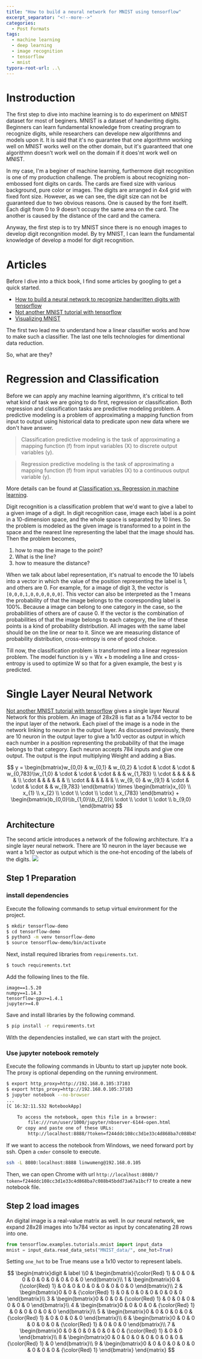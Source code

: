 ```yaml
---
title: "How to build a neural network for MNIST using tensorflow"
excerpt_separator: "<!--more-->"
categories:
  - Post Formats
tags:
  - machine learning
  - deep learning
  - image recognition
  - tensorflow
  - mnist
typora-root-url: ..\
---
```

# Instroduction
The first step to dive into machine learning is to do experiment on MNIST dataset for most of beginers. MNIST is a dataset of handwriting digits. Beginners can learn fundamental knowledge from creating program to recognize digits, while researchers can develope new algorithmns and models upon it. It is said that it's no guarantee that one algorithmn working well on MNIST works well on the other domain, but it's guaranteed that one algorithmn doesn't work well on the domain if it does'nt work well on MNIST.

In my case, I'm a beginer of machine learning, furthermore digit recognition is one of my production challenge. The problem is about recognizing non-embossed font digits on cards. The cards are fixed size with various background, pure color or images. The digits are arranged in 4x4 grid with fixed font size. However, as we can see, the digit size can not be guaranteed due to two obvious reasons. One is caused by the font itselft. Each digit from 0 to 9 doesn't occupy the same area on the card. The another is caused by the distance of the card and the camera.

Anyway, the first step is to try MNIST since there is no enough images to develop digit recongnition model. By try MNIST, I can learn the fundamental knowledge of develop a model for digit recognition.

# Articles
Before I dive into a thick book, I find some articles by googling to get a quick started.
* [How to build a neural network to recognize handwritten digits with tensorflow](https://www.digitalocean.com/community/tutorials/how-to-build-a-neural-network-to-recognize-handwritten-digits-with-tensorflow)
* [Not another MNIST tutorial with tensorflow](https://www.oreilly.com/learning/not-another-mnist-tutorial-with-tensorflow)
* [Visualizing MNIST](https://colah.github.io/posts/2014-10-Visualizing-MNIST/)

The first two lead me to understand how a linear classifier works and how to make such a classifier. The last one tells technologies for dimentional data reduction.

So, what are they?

# Regression and Classification
Before we can apply any machine learning algorithmn, it's critical to tell what kind of task we are going to do first, regression or classification. Both regression and classification tasks are predictive modeling problem. A predictive modeling is a problem of approximating a mapping function from input to output using historical data to predicate upon new data where we don't have answer.
> Classification predictive modeling is the task of approximating a mapping function (f) from input variables (X) to discrete output variables (y).

> Regression predictive modeling is the task of approximating a mapping function (f) from input variables (X) to a continuous output variable (y).

More details can be found at [Classification vs. Regression in machine learning](https://machinelearningmastery.com/classification-versus-regression-in-machine-learning/).

Digit recognition is a classification problem that we'd want to give a label to a given image of a digit. In digit recognition case, image each label is a point in a 10-dimension space, and the whole space is separated by 10 lines. So the problem is modeled as the given image is transformed to a point in the space and the nearest line representing the label that the image should has. Then the problem becomes,
1. how to map the image to the point?
2. What is the line?
3. how to measure the distance?

When we talk about label representation, it's natrual to encode the 10 labels into a vector in which the value of the position representing the label is 1, and others are 0. For example, for a image of digit 3, the vector is `[0,0,0,1,0,0,0,0,0,0]`. This vector can also be interpreted as the 1 means the probability of that the image belongs to the cooresponding label is 100%. Because a image can belong to one category in the case, so the probabilities of others are of cause 0. If the vector is the combination of probabilities of that the image belongs to each category, the line of these points is a kind of probability distribution. All images with the same label should be on the line or near to it. Since we are measuring distance of probability distribution, cross-entropy is one of good choice.

Till now, the classification problem is transformed into a linear regression problem. The model function is y = Wx + b modeling a line and cross-entropy is used to optimize W so that for a given example, the best y is predicted.

# Single Layer Neural Network
[Not another MNIST tutorial with tensorflow](https://www.oreilly.com/learning/not-another-mnist-tutorial-with-tensorflow) gives a single layer Neural Network for this problem. An image of 28x28 is flat as a 1x784 vector to be the input layer of the network. Each pixel of the image is a node in the network linking to neuron in the output layer. As discussed previously, there are 10 neuron in the output layer to give a 1x10 vector as output in which each number in a position representing the probability of that the image belongs to that category. Each neuron accepts 784 inputs and give one output. The output is the input multiplying Weight and adding a Bias.

$$
y = \begin{bmatrix}w_{0,0}
 & w_{0,1} & w_{0,2} & \cdot & \cdot & \cdot & w_{0,783}\\w_{1,0} 
 & \cdot & \cdot & \cdot &  &  & w_{1,783} \\ \cdot
 &  &  &  &  &  & \\ \cdot
 &  &  &  &  &  & \\ \cdot
 &  &  &  &  &  & \\ w_{9, 0}
 & w_{9,1}  & \cdot & \cdot & \cdot &  & w_{9,783}
\end{bmatrix} \times \begin{bmatrix}x_{0}
\\ x_{1}
\\ x_{2}
\\ \cdot
\\ \cdot
\\ \cdot
\\ x_{783}
\end{bmatrix} + \begin{bmatrix}b_{0,0}\\b_{1,0}\\b_{2,0}\\ \cdot \\ \cdot \\ \cdot \\ b_{9,0} \end{bmatrix}
$$

## Architecture
The second article introduces a network of the following architecture. It'a a single layer neural network. There are 10 neuron in the layer because we want a 1x10 vector as output which is the one-hot encoding of the labels of the digits.
![](/images/single-layer-nn.PNG)

## Step 1 Preparation
### install dependencies
Execute the following commands to setup virtual environment for the project.
```bash
$ mkdir tensorflow-demo
$ cd tensorflow-demo
$ python3 -m venv tensorflow-demo
$ source tensorflow-demo/bin/activate
```
Next, install required libraries from `requirements.txt`.
```bash
$ touch requirements.txt
```
Add the following lines to the file.
```
image==1.5.20
numpy==1.14.3
tensorflow-gpu>=1.4.1
jupyter>=4.0
```
Save and install libraries by the following command.
```bash
$ pip install -r requirements.txt
```
With the dependencies installed, we can start with the project.
### Use jupyter notebook remotely
Execute the following commands in Ubuntu to start up jupyter note book. The proxy is optional depending on the running environment.
```bash
$ export http_proxy=http://192.168.0.105:37103
$ export https_proxy=http://192.168.0.105:37103
$ jupyter notebook --no-browser
...
[C 16:32:11.532 NotebookApp]

    To access the notebook, open this file in a browser:
        file:///run/user/1000/jupyter/nbserver-6144-open.html
    Or copy and paste one of these URLs:
        http://localhost:8888/?token=f244ddc108cc3d1e33c4d868ba7c088b45bdd73a67a1bcf7
```
If we want to access the notebook from Windows, we need forward port by ssh. Open a `cmder` console to execute.
```bash
ssh -L 8080:localhost:8888 linwumeng@192.168.0.105
```
Then, we can open Chrome with url `http://localhost:8080/?token=f244ddc108cc3d1e33c4d868ba7c088b45bdd73a67a1bcf7` to create a new notebook file.

## Step 2 load images
An digital image is a real-value matrix as well. In our neural network, we expand 28x28 images into 1x784 vector as input by concatenating 28 rows into one.

```python
from tensorflow.examples.tutorials.mnist import input_data
mnist = input_data.read_data_sets("MNIST_data/", one_hot=True)
```
Setting `one_hot` to be True means use a 1x10 vector to represent labels.

$$
\begin{matrix}digit
 & label \\0
 & \begin{bmatrix}{\color{Red} 1}
 & 0 & 0 & 0 & 0 & 0 & 0 & 0 & 0 & 0
\end{bmatrix}\\ 1
 & \begin{bmatrix}0
 & {\color{Red} 1} & 0 & 0 & 0 & 0 & 0 & 0 & 0 & 0
\end{bmatrix}\\ 2
 & \begin{bmatrix}0
 & 0 & {\color{Red} 1} & 0 & 0 & 0 & 0 & 0 & 0 & 0
\end{bmatrix}\\ 3
 & \begin{bmatrix}0
 & 0 & 0 & {\color{Red} 1} & 0 & 0 & 0 & 0 & 0 & 0
\end{bmatrix}\\ 4
 & \begin{bmatrix}0
 & 0 & 0 & 0 & {\color{Red} 1} & 0 & 0 & 0 & 0 & 0
\end{bmatrix}\\ 5
 & \begin{bmatrix}0
 & 0 & 0 & 0 & 0 & {\color{Red} 1} & 0 & 0 & 0 & 0
\end{bmatrix}\\ 6
 & \begin{bmatrix}0
 & 0 & 0 & 0 & 0 & 0 & {\color{Red} 1} & 0 & 0 & 0
\end{bmatrix}\\ 7
 & \begin{bmatrix}0
 & 0 & 0 & 0 & 0 & 0 & 0 & {\color{Red} 1} & 0 & 0
\end{bmatrix}\\ 8
 & \begin{bmatrix}0
 & 0 & 0 & 0 & 0 & 0 & 0 & 0 & {\color{Red} 1} & 0
\end{bmatrix}\\ 9
 & \begin{bmatrix}0
 & 0 & 0 & 0 & 0 & 0 & 0 & 0 & 0 & {\color{Red} 1}
\end{bmatrix}
\end{matrix}
$$

